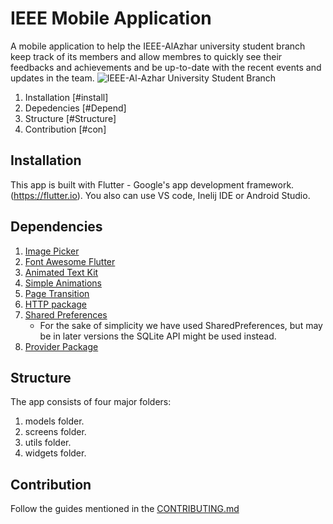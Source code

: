 # IEEE Mobile Application

A mobile application to help the IEEE-AlAzhar university student branch keep track of its members and allow membres to quickly see their feedbacks and achievements and be up-to-date with the recent events and updates in the team.
![IEEE-Al-Azhar University Student Branch](https://raw.githubusercontent.com/IEEE-AlAzhar/Official-Website/master/src/assets/images/logo.png)

1. Installation [#install]
2. Depedencies  [#Depend]
3. Structure    [#Structure]
4. Contribution [#con]

## Installation
<a name = "install"></a>
This app is built with  Flutter - Google's app development framework. (https://flutter.io).
You also can use VS code, Inelij IDE or Android Studio.

## Dependencies
<a name= "Depend"></a>
1. [Image Picker](https://pub.dev/packages/image_picker)
2. [Font Awesome Flutter](https://pub.dev/packages/font_awesome_flutter)
3. [Animated Text Kit](https://pub.dev/packages/animated_text_kit)
4. [Simple Animations](https://pub.dev/packages/simple_animations)
5. [Page Transition](https://pub.dev/packages/page_transition)
6. [HTTP package](https://pub.dev/packages/http)
7. [Shared Preferences](https://pub.dev/packages/shared_preferences)
    - For the sake of simplicity we have used SharedPreferences, but may be in later versions the SQLite API might be used instead.
8. [Provider Package](https://pub.dev/packages/provider)    

## Structure
<a name= "Structure"></a>
The app consists of four major folders:
 1. models folder.
 2. screens folder.
 3. utils folder.
 4. widgets folder.

## Contribution
<a name= "con"></a>
Follow the guides mentioned in the [CONTRIBUTING.md](https://github.com/IEEE-AlAzhar/Mobile-app/blob/master/CONTRIBUTION.md)
 
